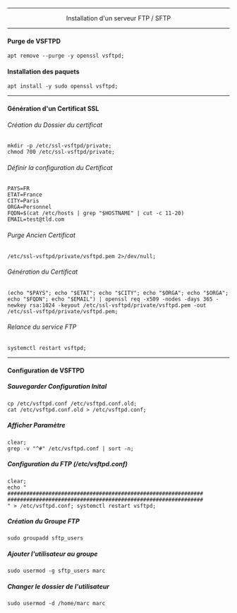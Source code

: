 ---------------------------------------------------------------------------------------------------------------------
<p align='center'> Installation d'un serveur FTP / SFTP </p>

---------------------------------------------------------------------------------------------------------------------
#### Purge de VSFTPD
```
apt remove --purge -y openssl vsftpd;
```

#### Installation des paquets
```
apt install -y sudo openssl vsftpd;
```

---------------------------------------------------------------------------------------------------------------------
#### Génération d'un Certificat SSL

###### Création du Dossier du certificat
```
mkdir -p /etc/ssl-vsftpd/private;
chmod 700 /etc/ssl-vsftpd/private;
```

###### Définir la configuration du Certificat
```
PAYS=FR
ETAT=France
CITY=Paris
ORGA=Personnel
FQDN=$(cat /etc/hosts | grep "$HOSTNAME" | cut -c 11-20)
EMAIL=test@tld.com
```

###### Purge Ancien Certificat
```
/etc/ssl-vsftpd/private/vsftpd.pem 2>/dev/null;
```

###### Génération du Certificat
```
(echo "$PAYS"; echo "$ETAT"; echo "$CITY"; echo "$ORGA"; echo "$ORGA"; echo "$FQDN"; echo "$EMAIL") | openssl req -x509 -nodes -days 365 -newkey rsa:1024 -keyout /etc/ssl-vsftpd/private/vsftpd.pem -out /etc/ssl-vsftpd/private/vsftpd.pem;
```
###### Relance du service FTP
```
systemctl restart vsftpd;
```

---------------------------------------------------------------------------------------------------------------------
#### Configuration de VSFTPD
##### Sauvegarder Configuration Inital
```
cp /etc/vsftpd.conf /etc/vsftpd.conf.old;
cat /etc/vsftpd.conf.old > /etc/vsftpd.conf;
```

##### Afficher Paramètre
```
clear; 
grep -v "^#" /etc/vsftpd.conf | sort -n;
```

##### Configuration du FTP (/etc/vsftpd.conf)
```
clear;
echo "
##############################################################
##############################################################
" > /etc/vsftpd.conf; systemctl restart vsftpd;
```

##### Création du Groupe FTP
```
sudo groupadd sftp_users
```

##### Ajouter l'utilisateur au groupe
```
sudo usermod -g sftp_users marc
```

##### Changer le dossier de l'utilisateur
```
sudo usermod -d /home/marc marc
```
